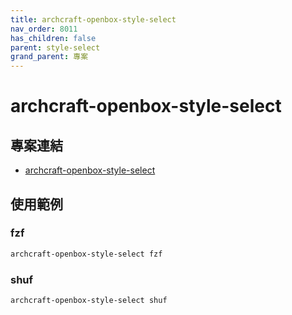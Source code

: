 ```yaml
---
title: archcraft-openbox-style-select
nav_order: 8011
has_children: false
parent: style-select
grand_parent: 專案
---
```


# archcraft-openbox-style-select


## 專案連結

* [archcraft-openbox-style-select](https://github.com/samwhelp/archcraft-openbox-style-select)



## 使用範例

### fzf


``` sh
archcraft-openbox-style-select fzf
```


### shuf

``` sh
archcraft-openbox-style-select shuf
```
